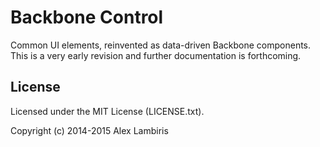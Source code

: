 Backbone Control
================

Common UI elements, reinvented as data-driven Backbone components. This is a very early revision
and further documentation is forthcoming.


License
-------

Licensed under the MIT License (LICENSE.txt).

Copyright (c) 2014-2015 Alex Lambiris
